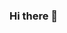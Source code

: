 ### Hi there 👋

<!--
**JocelynFlores-kyo/JocelynFlores-kyo** is a ✨ _special_ ✨ repository because its `README.md` (this file) appears on your GitHub profile.

Here are some ideas to get you started:

- 🔭 I’m currently working on my own study path and life meaning
- 🌱 I’m currently learning computer science courses at Shanghai University
- 👯 I’m looking to collaborate on ...
- 🤔 I’m looking for help with 
- 💬 Ask me about anything
- 📫 How to reach me: my school email"zn424@shu.edu.cn"
- 😄 Pronouns: ...
- ⚡ Fun fact: ...
-->
